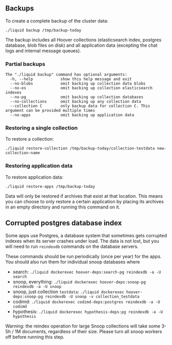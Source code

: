 ## Backups

To create a complete backup of the cluster data:

```shell
./liquid backup /tmp/backup-today
```

The backup includes all Hoover collections (elasticsearch index, postgres
database, blob files on disk) and all application data (excepting the chat logs
and internal message queues).

### Partial backups

```
The "./liquid backup" command has optional arguments:
  -h, --help            show this help message and exit
  --no-blobs            omit backing up collection data blobs
  --no-es               omit backing up collection elasticsearch indexes
  --no-pg               omit backing up collection databases
  --no-collections      omit backing up any collection data
  --collection C        only backup data for collection C. This argument can be provided multiple times
  --no-apps             omit backing up application data
```


### Restoring a single collection

To restore a collection:
```shell
./liquid restore-collection /tmp/backup-today/collection-testdata new-collection-name
```


### Restoring application data

To restore application data:
```shell
./liquid restore-apps /tmp/backup-today
```


Data will only be restored if archives that exist at that location. This means
you can choose to only restore a certain application by placing its archives in
an empty directory and running this command on it.


## Corrupted postgres database index

Some apps use Postgres, a database system that sometimes gets corrupted indexes
when its server crashes under load. The data is not lost, but you will need to
run `reindexdb` commands on the database servers.

These commands should be run periodically (once per year) for the apps. You should also run them for individual snoop databases where 

- search:  `./liquid dockerexec hoover-deps:search-pg reindexdb -a -U search`
- snoop, everything: `./liquid dockerexec hoover-deps:snoop-pg reindexdb -a -U snoop`
- snoop, just collection `testdata`: `./liquid dockerexec hoover-deps:snoop-pg reindexdb -U snoop -v collection_testdata`
- codimd:  `./liquid dockerexec codimd-deps:postgres reindexdb -a -U codimd`
- hypothesis:  `./liquid dockerexec hypothesis-deps:pg reindexdb -a -U hypothesis`

 Warning: the reindex operation for large Snoop collections will take some 3-5h /
1M documents, regardless of their size. Please turn all snoop workers off before running this step.
